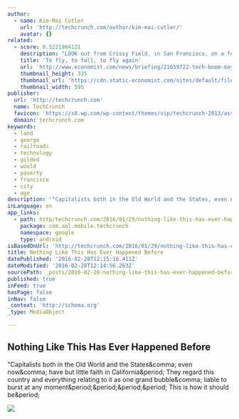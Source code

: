 ```yaml
---
author:
  - name: Kim-Mai Cutler
    url: 'http://techcrunch.com/author/kim-mai-cutler/'
    avatar: {}
related:
  - score: 0.5221964121
    description: "LOOK out from Crissy Field, in San Francisco, on a fog-free day and chances are you will see some technology entrepreneurs leaping into the sky. The hybrid sport of kitesurfing has become a favourite pastime of the Bay Area's startup crowd."
    title: 'To fly, to fall, to fly again'
    url: 'http://www.economist.com/news/briefing/21659722-tech-boom-may-get-bumpy-it-will-not-end-repeat-dotcom-crash-fly'
    thumbnail_height: 335
    thumbnail_url: 'https://cdn.static-economist.com/sites/default/files/images/print-edition/20150725_FBP001_1.jpg'
    thumbnail_width: 595
publisher:
  url: 'http://techcrunch.com'
  name: TechCrunch
  favicon: 'https://s0.wp.com/wp-content/themes/vip/techcrunch-2013/assets/images/favicon.ico'
  domain: techcrunch.com
keywords:
  - land
  - george
  - railroads
  - technology
  - gilded
  - would
  - poverty
  - francisco
  - city
  - age
description: '"Capitalists both in the Old World and the States, even now, have but little faith in California. They regard this country and everything relating to it as one grand bubble, liable to burst at any moment.... This is how it should be.'
inLanguage: en
app_links:
  - path: http/techcrunch.com/2016/01/29/nothing-like-this-has-ever-happened-before/
    package: com.aol.mobile.techcrunch
    namespace: google
    type: android
isBasedOnUrl: 'http://techcrunch.com/2016/01/29/nothing-like-this-has-ever-happened-before/'
title: Nothing Like This Has Ever Happened Before
datePublished: '2016-02-28T12:15:16.411Z'
dateModified: '2016-02-28T12:14:56.263Z'
sourcePath: _posts/2016-02-28-nothing-like-this-has-ever-happened-before.md
published: true
inFeed: true
hasPage: false
inNav: false
_context: 'http://schema.org'
_type: MediaObject

---
```

<article style=""><h1>Nothing Like This Has Ever Happened Before</h1><p>"Capitalists both in the Old World and the States&amp;comma; even now&amp;comma; have but little faith in California&amp;period; They regard this country and everything relating to it as one grand bubble&amp;comma; liable to burst at any moment&amp;period;&amp;period;&amp;period;&amp;period; This is how it should be&amp;period;</p><img src="https://tctechcrunch2011.files.wordpress.com/2016/01/3096766.jpg?w=764&amp;h=400&amp;crop=1" /></article>